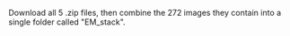 Download all 5 .zip files, then combine the 272 images they contain into a single folder called "EM_stack".
